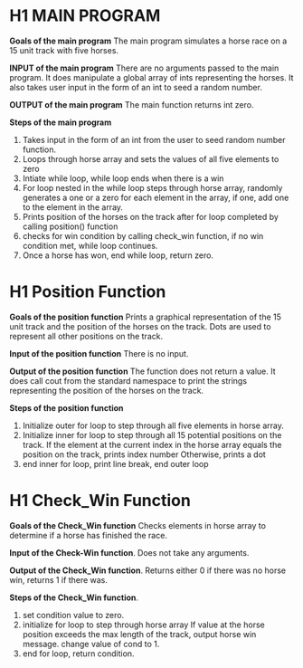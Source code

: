 # H1 MAIN PROGRAM
**Goals of the main program**
The main program simulates a horse race on a 15 unit track with five horses.  

**INPUT of the main program**
There are no arguments passed to the main program. It does manipulate a global array of ints representing the horses.
It also takes user input in the form of an int to seed a random number. 

**OUTPUT of the main program**
The main function returns int zero.  

**Steps of the main program**
1. Takes input in the form of an int from the user to seed random number function. 
2. Loops through horse array and sets the values of all five elements to zero
3. Intiate while loop, while loop ends when there is a win 
4. For loop nested in the while loop steps through horse array, randomly generates a one or a zero for 
each element in the array, if one, add one to the element in the array. 
5. Prints position of the horses on the track after for loop completed by calling position() function
6. checks for win condition by calling check_win function, if no win condition met, while loop continues.
7. Once a horse has won, end while loop, return zero.

# H1 Position Function
**Goals of the position function**
Prints a graphical representation of the 15 unit track and the position of the horses on the track. 
Dots are used to represent all other positions on the track.  

**Input of the position function**
There is no input.  

**Output of the position function**
The function does not return a value. It does call cout from the standard namespace to print
the strings representing the position of the horses on the track.  

**Steps of the position function**
1. Initialize outer for loop to step through all five elements in horse array.
2. Initialize inner for loop to step through all 15 potential positions on the track. 
If the element at the current index in the horse array equals the position on the track, prints index number
Otherwise, prints a dot
3. end inner for loop, print line break, end outer loop

# H1 Check_Win Function
**Goals of the Check_Win function**
Checks elements in horse array to determine if a horse has finished the race.  

**Input of the Check-Win function**. 
Does not take any arguments.  

**Output of the Check_Win function**. 
Returns either 0 if there was no horse win, returns 1 if there was.  

**Steps of the Check_Win function**. 
1. set condition value to zero.
2. initialize for loop to step through horse array
   If value at the horse position exceeds the max length of the track, output horse win message. 
   change value of cond to 1.
3. end for loop, return condition.
